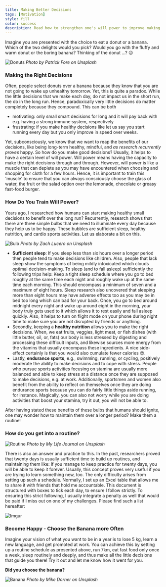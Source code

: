 ```yaml
---
title: Making Better Decisions
tags: [Motivation]
style: fill
color: success
description: Read how to strengthen one's will power to improve making the right decisions.
---
```

Imagine you are presented with the choice to eat a donut or a banana. Which of the two delights would you pick?
Would you go with the fluffy and warm donut or the boring banana? Thinking of the donut ...? :wink:

![Donuts](https://images.unsplash.com/photo-1506224772180-d75b3efbe9be?ixlib=rb-1.2.1&ixid=eyJhcHBfaWQiOjEyMDd9&auto=format&fit=crop&w=1950&q=80)
*Photo by Patrick Fore on Unsplash*

### Making the Right Decisions

Often, people select donuts over a banana because they know that you are not going to wake up unhealthy tomorrow. Yet, this is quite a paradox.
While the little decisions that we make each day, do not impact us in the short run, the do in the long run. Hence, paradoxically very little decisions do matter completely because they compound. This can be both

- motivating: only small smart decisions for long and it will pay back with e.g. having a strong immune system, respectively
- frustrating: if you make healthy decisions like let us say you start running every day but you only improve in speed over weeks.

Yet, subconsciously, we know that we want to reap the benefits of our decisions, like being long-term healthy, mindful, and _as research recurrently proves_ happy.
So how do you make good decisions? Usually, it helps to have a certain level of will power. Will power means having the capacity to make the right decisions through and through. However, will power is like a muscle that can deplete as you may have encountered when choosing and shopping for cloth for a few hours. Hence, it is important to train this 'muscle' to ensure that you can always consciously choose the glass of water, the fruit or the salad option over the lemonade, chocolate or greasy fast-food burger.

### How Do You Train Will Power?

Years ago, I researched how humans can start making healthy small decisions to benefit over the long run? Recurrently, research shows that there are three simple bulbs that we need to illuminate every day because they help us to be happy. These bubbles are sufficient sleep, healthy nutrition, and cardio sports activities. Let us elaborate a bit on this.

![Bulb](https://images.unsplash.com/photo-1535813547-99c456a41d4a?ixlib=rb-1.2.1&ixid=eyJhcHBfaWQiOjEyMDd9&auto=format&fit=crop&w=2090&q=80)
*Photo by Zach Lucero on Unsplash*

- **Sufficient sleep**: If you sleep less than six hours over a longer period then people tend to make decisions like children. Also, people that lack sleep show the symptoms of being mildly intoxicated which clouds optimal decision-making. To sleep (and to fall asleep) sufficiently the following trips help: Keep a tight sleep schedule where you go to bed roughly at the same time each night and roughly wake up at the same time each morning. This should encompass a minimum of seven and a maximum of eight hours. Sleep research also uncovered that sleeping more than eight hours may have adverse effects too as you may be in bed too long which can bad for your back. Once, you go to bed around midnight every night and wake up around eight in the morning, your body truly gets used to it which allows it to rest easily and fall asleep quickly. Also, it helps to turn on flight mode on your phone during night time to make sure you are not disrupted by friends or anything.
- Secondly, keeping a **healthy nutrition** allows you to make the right decisions. When, we eat fruits, veggies, light meat, or fish dishes (with little butter, oil, or, fats) our body is less stressed by digesting and processing these difficult inputs, and likewise sources more energy from the vitamins that usually encompass these ingredients. A nice side-effect certainly is that you would also cumulate fewer calories :wink:.
- Lastly, **endurance sports**, e.g., swimming, running, or cycling, positively moderate the ability to make decisions and to cope with stress. People who pursue sports activities focusing on stamina are usually more balanced and able to keep stress at a distance once they are supposed to make decisions, e.g. at work. Additionally, sportsmen and women also benefit from the ability to reflect on themselves once they are doing endurance sports because you can do fairly little things aside running, for instance. Magically, you can also not worry while you are doing activities that boost your stamina, try it out, you will not be able to.

After having stated these benefits of these bulbs that humans should ignite, one may wonder how to maintain them over a longer period? Make them a routine!

### How do you get into a routine?

![Routine](https://images.unsplash.com/photo-1569230919100-d3fd5e1132f4?ixlib=rb-1.2.1&ixid=eyJhcHBfaWQiOjEyMDd9&auto=format&fit=crop&w=752&q=80)
*Photo by My Life Journal on Unsplash*

There is also an answer and practice to this. In the past, researchers proved that twenty days is usually sufficient time to build up routines, and maintaining them like: If you manage to keep practice for twenty days, you will be able to keep it forever. Usually, this concept proves very useful if you are trying to learn something new, too. The only difficulty arises from setting up such a schedule. Normally, I set up an Excel table that allows me to share it with friends that hold me accountable. This document is structured with boxes to tick each day, to ensure I follow strictly. To ensuring this strict following, I usually integrate a penalty as well that would be paid if I miss out on one of my challenges.
Please find such a list hereafter:

![Imgur](https://i.imgur.com/pJpSiXV.png)

### Become Happy - Choose the Banana more Often
Imagine your vision of what you want to be in a year is to lose 5 kg, learn a new language, and get promoted at work.
You can achieve this by setting up a routine schedule as presented above, run 7km, eat fast food only once a week, sleep routinely and deeply, and thus make all the little decisions that guide you there! Try it out and let me know how it went for you.

__Did you choose the banana?__

![Banana](https://images.unsplash.com/photo-1481349518771-20055b2a7b24?ixlib=rb-1.2.1&ixid=eyJhcHBfaWQiOjEyMDd9&auto=format&fit=crop&w=1709&q=80)
*Photo by Mike Dorner on Unsplash*
